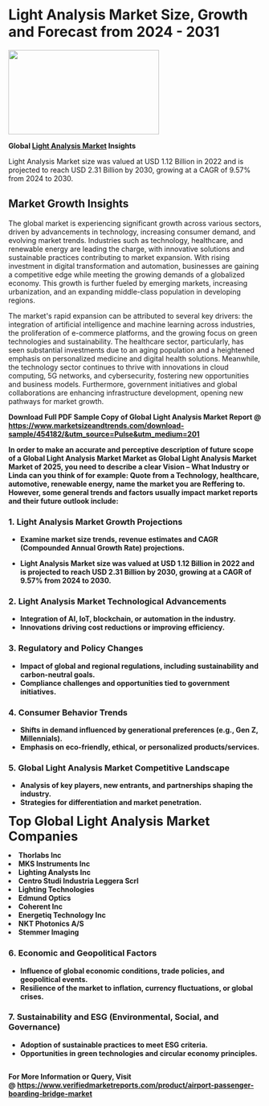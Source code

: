 <H1>Light Analysis Market Size, Growth and Forecast from 2024 - 2031</H1><img class="aligncenter size-medium wp-image-584254" src="https://thirdeyenews.in/wp-content/uploads/2024/09/Global-Market-Research-300x168.jpeg" alt="" width="300" height="168" /><p><strong>Global&nbsp;<a href="https://www.marketsizeandtrends.com/download-sample/454182/&amp;utm_source=Pulse&amp;utm_medium=201">Light Analysis Market</a> Insights</strong></p><p>Light Analysis Market size was valued at USD 1.12 Billion in 2022 and is projected to reach USD 2.31 Billion by 2030, growing at a CAGR of 9.57% from 2024 to 2030.</p><p><h2>Market Growth Insights</h2> <p>The global market is experiencing significant growth across various sectors, driven by advancements in technology, increasing consumer demand, and evolving market trends. Industries such as technology, healthcare, and renewable energy are leading the charge, with innovative solutions and sustainable practices contributing to market expansion. With rising investment in digital transformation and automation, businesses are gaining a competitive edge while meeting the growing demands of a globalized economy. This growth is further fueled by emerging markets, increasing urbanization, and an expanding middle-class population in developing regions.</p> <p><strong></strong></p> <p>The market's rapid expansion can be attributed to several key drivers: the integration of artificial intelligence and machine learning across industries, the proliferation of e-commerce platforms, and the growing focus on green technologies and sustainability. The healthcare sector, particularly, has seen substantial investments due to an aging population and a heightened emphasis on personalized medicine and digital health solutions. Meanwhile, the technology sector continues to thrive with innovations in cloud computing, 5G networks, and cybersecurity, fostering new opportunities and business models. Furthermore, government initiatives and global collaborations are enhancing infrastructure development, opening new pathways for market growth.</p> <p><strong></p><p><span class=""><strong>Download Full PDF Sample Copy of Global Light Analysis Market Report</strong> @ <a href="https://www.marketsizeandtrends.com/download-sample/454182/&amp;utm_source=Pulse&amp;utm_medium=201" target="_blank">https://www.marketsizeandtrends.com/download-sample/454182/&amp;utm_source=Pulse&amp;utm_medium=201</a></span></p><p>In order to make an accurate and perceptive description of future scope of a Global&nbsp;Light Analysis Market Market as Global&nbsp;Light Analysis Market Market of 2025, you need to describe a clear Vision &ndash; What Industry or Linda can you think of for example: Quote from a Technology, healthcare, automotive, renewable energy, name the market you are Reffering to. However, some general trends and factors usually impact market reports and their future outlook include:</p><h3>1.&nbsp;<strong>Light Analysis Market Growth Projections</strong></h3><ul><li>Examine market size trends, revenue estimates and CAGR (Compounded Annual Growth Rate) projections.</li><li><p>Light Analysis Market size was valued at USD 1.12 Billion in 2022 and is projected to reach USD 2.31 Billion by 2030, growing at a CAGR of 9.57% from 2024 to 2030.</p></li></ul><h3>2.&nbsp;<strong>Light Analysis Market Technological Advancements</strong></h3><ul><li>Integration of AI, IoT, blockchain, or automation in the industry.</li><li>Innovations driving cost reductions or improving efficiency.</li></ul><h3>3.&nbsp;<strong>Regulatory and Policy Changes</strong></h3><ul><li>Impact of global and regional regulations, including sustainability and carbon-neutral goals.</li><li>Compliance challenges and opportunities tied to government initiatives.</li></ul><h3>4.&nbsp;<strong>Consumer Behavior Trends</strong></h3><ul><li>Shifts in demand influenced by generational preferences (e.g., Gen Z, Millennials).</li><li>Emphasis on eco-friendly, ethical, or personalized products/services.</li></ul><h3>5.&nbsp;<strong>Global Light Analysis Market Competitive Landscape</strong></h3><ul><li>Analysis of key players, new entrants, and partnerships shaping the industry.</li><li>Strategies for differentiation and market penetration.</li></ul><p data-pm-slice="1 1 []"><span style="color: inherit; font-family: inherit; font-size: 25px;">Top Global Light Analysis Market Companies</span></p><div class="" data-test-id=""><p><li>Thorlabs Inc</li><li> MKS Instruments Inc</li><li> Lighting Analysts Inc</li><li> Centro Studi Industria Leggera Scrl</li><li> Lighting Technologies</li><li> Edmund Optics</li><li> Coherent Inc</li><li> Energetiq Technology Inc</li><li> NKT Photonics A/S</li><li> Stemmer Imaging</li></p></div><h3>6.&nbsp;<strong>Economic and Geopolitical Factors</strong></h3><ul><li>Influence of global economic conditions, trade policies, and geopolitical events.</li><li>Resilience of the market to inflation, currency fluctuations, or global crises.</li></ul><h3>7.&nbsp;<strong>Sustainability and ESG (Environmental, Social, and Governance)</strong></h3><ul><li>Adoption of sustainable practices to meet ESG criteria.</li><li>Opportunities in green technologies and circular economy principles.</li></ul><h2><strong style="font-size: 14px;">For More Information or Query, Visit @&nbsp;</strong><a style="background-color: #ffffff; font-size: 14px;" href="https://www.marketsizeandtrends.com/report/light-analysis-market/" target="_blank">https://www.verifiedmarketreports.com/product/airport-passenger-boarding-bridge-market</a></h2>

